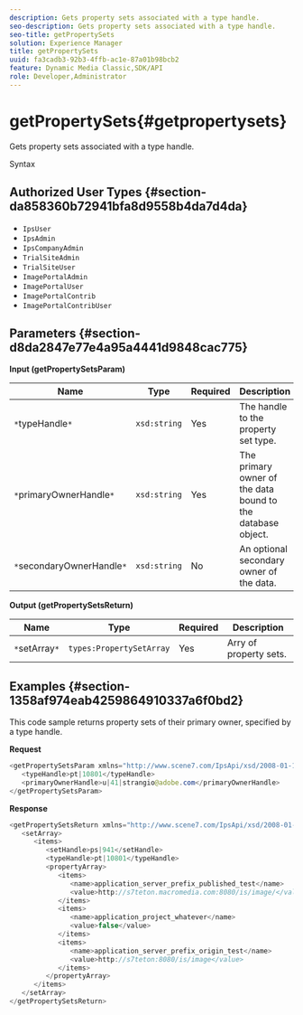 ```yaml
---
description: Gets property sets associated with a type handle.
seo-description: Gets property sets associated with a type handle.
seo-title: getPropertySets
solution: Experience Manager
title: getPropertySets
uuid: fa3cadb3-92b3-4ffb-ac1e-87a01b98bcb2
feature: Dynamic Media Classic,SDK/API
role: Developer,Administrator
---
```


# getPropertySets{#getpropertysets}

Gets property sets associated with a type handle.

 Syntax 

## Authorized User Types {#section-da858360b72941bfa8d9558b4da7d4da}

* `IpsUser` 
* `IpsAdmin` 
* `IpsCompanyAdmin` 
* `TrialSiteAdmin` 
* `TrialSiteUser` 
* `ImagePortalAdmin` 
* `ImagePortalUser` 
* `ImagePortalContrib` 
* `ImagePortalContribUser`

## Parameters {#section-d8da2847e77e4a95a4441d9848cac775}

**Input (getPropertySetsParam)** 

|  Name  | Type  | Required  | Description  |
|---|---|---|---|
|  `*`typeHandle`*`  | `xsd:string`  | Yes  | The handle to the property set type.  |
|  `*`primaryOwnerHandle`*`  | `xsd:string`  | Yes  | The primary owner of the data bound to the database object.  |
|  `*`secondaryOwnerHandle`*`  | `xsd:string`  | No  | An optional secondary owner of the data.  |

**Output (getPropertySetsReturn)** 

|  Name  | Type  | Required  | Description  |
|---|---|---|---|
|  `*`setArray`*`  | `types:PropertySetArray`  | Yes  | Arry of property sets.  |

## Examples {#section-1358af974eab4259864910337a6f0bd2}

This code sample returns property sets of their primary owner, specified by a type handle.

**Request** 

```java
<getPropertySetsParam xmlns="http://www.scene7.com/IpsApi/xsd/2008-01-15">
   <typeHandle>pt|10801</typeHandle>
   <primaryOwnerHandle>u|41|strangio@adobe.com</primaryOwnerHandle>
</getPropertySetsParam>
```

**Response** 

```java
<getPropertySetsReturn xmlns="http://www.scene7.com/IpsApi/xsd/2008-01-15">
   <setArray>
      <items>
         <setHandle>ps|941</setHandle>
         <typeHandle>pt|10801</typeHandle>
         <propertyArray>
            <items>
               <name>application_server_prefix_published_test</name>
               <value>http://s7teton.macromedia.com:8080/is/image/</value>
            </items>
            <items>
               <name>application_project_whatever</name>
               <value>false</value>
            </items>
            <items>
               <name>application_server_prefix_origin_test</name>
               <value>http://s7teton:8080/is/image</value>
            </items>
         </propertyArray>
      </items>
   </setArray>
</getPropertySetsReturn>
```

